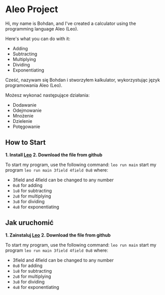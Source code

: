 # Aleo Project

Hi, my name is Bohdan, and I've created a calculator using the programming language Aleo (Leo).

Here's what you can do with it:
- Adding
- Subtracting
- Multiplying
- Dividing
- Exponentiating

Cześć, nazywam się Bohdan i stworzyłem kalkulator, wykorzystując język programowania Aleo (Leo).

Możesz wykonać następujące działania:
- Dodawanie
- Odejmowanie
- Mnożenie
- Dzielenie
- Potęgowanie

## How to Start

**1. Install [Leo]([https://www.aleo.org](https://developer.aleo.org/leo/installation/))**
**2. Download the file from github**

To start my program, use the following command:
```leo run main``` start my program
```leo run main 3field 4field 0u8``` where:
 - 3field and 4field can be changed to any number
 - ```0u8``` for adding
 - ```1u8``` for subtracting
 - ```2u8``` for multiplying
 - ```3u8``` for dividing
 - ```4u8``` for exponentiating


## Jak uruchomić

**1. Zainstaluj [Leo]([https://www.aleo.org](https://developer.aleo.org/leo/installation/))**
**2. Download the file from github**

To start my program, use the following command:
```leo run main``` start my program
```leo run main 3field 4field 0u8``` where:
 - 3field and 4field can be changed to any number
 - ```0u8``` for adding
 - ```1u8``` for subtracting
 - ```2u8``` for multiplying
 - ```3u8``` for dividing
 - ```4u8``` for exponentiating





